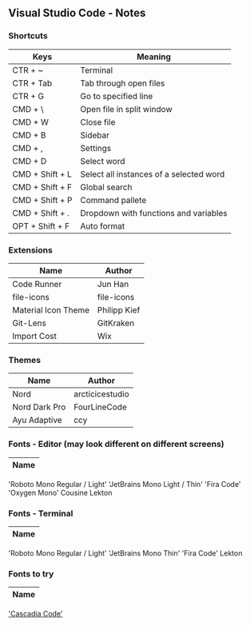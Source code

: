 
## Visual Studio Code - Notes

### Shortcuts
Keys | Meaning
---------- | ----------
CTR + ~ | Terminal
CTR + Tab | Tab through open files
CTR + G | Go to specified line
CMD + \ | Open file in split window
CMD + W | Close file
CMD + B | Sidebar
CMD + , | Settings
CMD + D | Select word
CMD + Shift + L | Select all instances of a selected word
CMD + Shift + F | Global search
CMD + Shift + P | Command pallete
CMD + Shift + . | Dropdown with functions and variables
OPT + Shift + F | Auto format

### Extensions
Name  |  Author
----- | -------
Code Runner | Jun Han
file-icons | file-icons
Material Icon Theme | Philipp Kief
Git-Lens | GitKraken
Import Cost | Wix

### Themes
Name  |  Author
----- | -------
Nord | arcticicestudio
Nord Dark Pro | FourLineCode
Ayu Adaptive | ccy

### Fonts - Editor (may look different on different screens)
Name  |
----- |
'Roboto Mono Regular / Light'
'JetBrains Mono Light / Thin'
'Fira Code'
'Oxygen Mono'
Cousine
Lekton

### Fonts - Terminal
Name  |
----- |
'Roboto Mono Regular / Light'
'JetBrains Mono Thin'
'Fira Code'
Lekton

### Fonts to try
Name  |
----- |
['Cascadia Code'](https://github.com/microsoft/cascadia-code)
